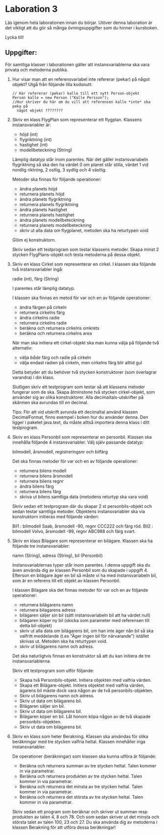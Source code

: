 Laboration 3
============

Läs igenom hela laborationen innan du börjar. Utöver denna laboration är det
viktigt att du gör så många övningsuppgifter som du hinner i kursboken.


Lycka till!


Uppgifter:
----------

För samtliga klasser i laborationen gäller att instansvariablerna ska vara
privata och metoderna publika.


1. Hur visar man att en referensvariabel inte refererar (pekar) på något
   objekt? Utgå från följande lilla kodsnutt:

       // Här refererar (pekar) kalle till ett nytt Person-objekt
       Person kalle = new Person ("Kalle Persson");
       //Hur skriver du här om du vill att referensen kalle *inte* ska peka på
         något objekt ????????  


2. Skriv en klass FlygPlan som representerar ett flygplan. Klassens
   instansvariabler är:

   * höjd (int)
   * flygriktning (int)
   * hastighet (int)
   * modellbeteckning (String)

   Lämplig datatyp står inom parentes. När det gäller instansvariabeln
   flygriktning så ska den ha värdet 0 om planet står stilla, värdet 1 vid
   nordlig riktning, 2 ostlig, 3 sydlig och 4 västlig.

   Metoder ska finnas för följande operationer:

   - ändra planets höjd
   - returnera planets höjd
   - ändra planets flygriktning
   - returnera planets flygriktning
   - ändra planets hastighet
   - returnera planets hastighet
   - ändra planets modellbeteckning
   - returnera planets modellbeteckning
   - skriv ut alla data om flygplanet, metoden ska ha returtypen void

   Glöm ej konstruktorn.

   Skriv sedan ett testprogram som testar klassens metoder. Skapa minst 2
   stycken FlygPlans-objekt och testa metoderna på dessa objekt.


3. Skriv en klass Cirkel som representerar en cirkel. I klassen ska följande
   två instansvariabler ingå:

   radie (int), färg (String)

   I parentes står lämplig datatyp.

   I klassen ska finnas en metod för var och en av följande operationer:

   - ändra färgen på cirkeln
   - returnera cirkelns färg
   - ändra cirkelns radie
   - returnera cirkelns radie
   - beräkna och returnera cirkelns omkrets
   - beräkna och returnera cirkelns area


   När man ska initiera ett cirkel-objekt ska man kunna välja på följande två
   alternativ:

   - välja *både* färg och radie på cirkeln
   - välja endast radien på cirkeln, men cirkelns färg blir alltid gul

   Detta betyder att du behöver två stycken konstruktorer (som överlagrar
   varandra) i din klass.

   Slutligen skriv ett testprogram som testar så att klassens metoder fungerar
   som de ska.  Skapa åtminstone två stycken cirkel-objekt, som använder sig av
   olika konstruktorer. Alla decimaltals-utskrifter på skärmen ska avrundas
   till *en* decimal.

   Tips: För att vid utskrift avrunda ett decimaltal använd klassen
   DecimalFormat, finns exempel i boken hur du använder denna. Den ligger i
   paketet java.text, du måste alltså importera denna klass i ditt testprogram.


4. Skriv en klass Personbil som representerar en personbil. Klassen ska
   innehålla följande 4 instansvariabler. Välj själv passande datatyp:

   bilmodell, årsmodell, registreringsnr och bilfärg

   Det ska finnas metoder för var och en av följande operationer:
   - returnera bilens modell
   - returnera bilens årsmodell
   - returnera bilens regnr
   - ändra bilens färg
   - returnera bilens färg
   - skriva ut bilens samtliga data (metodens returtyp ska vara void)

   Skriv sedan ett testprogram där du skapar 2 st personbils-objekt och sedan
   testar samtliga metoder. Objektens instansvariabler ska via konstruktorn
   initieras med följande värden:

   Bil1 : bilmodell Saab, årsmodell -90, regnr CCC222 och färg röd.
   Bil2 : bilmodell Volvo, årsmodell -99, regnr ABC988 och färg svart.


5. Skriv en klass Bilagare som representerar en bilägare. Klassen ska ha
   följande tre instansvariabler:

   namn (String), adress (String), bil (Personbil)

   Instansvariablernas typer står inom parentes. I denna uppgift ska du även
   använda dig av klassen Personbil som du skapade i uppgift 4. Efterson en
   bilägare äger en bil så måste vi ha med instansvariabeln bil, som är en
   referens till ett objekt av klassen Personbil.

   I klassen Bilagare ska det finnas metoder för var och en av följande
   operationer:

   - returnera bilägarens namn
   - returnera bilagarens adress
   - bilägaren säljer sin bil (sätt instansvariabeln bil att ha värdet null)
   - bilägaren köper ny bil (skicka som parameter med referensen till detta
     bil-objekt)
   - skriv ut alla data om bilägarens bil, om han inte äger nån bil så ska
     valfritt meddelande (t.ex "Äger ingen bil för närvarande") istället
     skrivas ut. Metoden ska ha returtypen void.
   - skriv ut bilägarens namn och adress.

   Det ska naturligtvis finnas en konstruktor så att du kan initiera de tre
   instansvariablerna.

   Skriv ett testprogram som utför följande:

   - Skapa två Personbils-objekt. Initiera objekten med valfria värden.
   - Skapa ett Bilägare-objekt. Initiera objektet med valfria värden, ägarens
     bil måste dock vara någon av de två personbils-objekten.
   - Skriv ut bilägarens namn och adress.
   - Skriv ut data om bilägarens bil.
   - Bilägaren säljer sin bil.
   - Skriv ut data om bilägarens bil.
   - Bilägaren köper en bil. Låt honom köpa någon av de två skapade
     personbils-objekten.
   - Skriv ut data om bilägarens bil.


6. Skriv en klass som heter Berakning. Klassen ska användas för olika
   beräkningar med tre stycken valfria heltal. Klassen innehåller inga
   instansvariabler.

   De operationer (beräkningar) som klassen ska kunna utföra är följande:

   - Beräkna och returnera summan av tre stycken heltal. Talen kommer in via
     parametrar.
   - Beräkna och returnera produkten av tre stycken heltal. Talen kommer in via
     parametrar.
   - Beräkna och returnera det minsta av tre stycken heltal. Talen kommer in
     via parametrar.
   - Beräkna och returnera det största av tre stycken heltal. Talen kommer in
     via parametrar.

   Skriv sedan ett program som beräknar och skriver ut summan resp produkten av
   talen 4, 8 och 78. Och som sedan skriver ut det minsta och största talet av
   talen 100, 23 och 27. Du ska använda dig av metoderna i klassen Berakning
   för att utföra dessa beräkningar!
